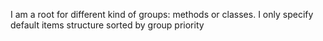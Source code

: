 I am a root for different kind of groups: methods or classes.
I only specify default items structure sorted by group priority
